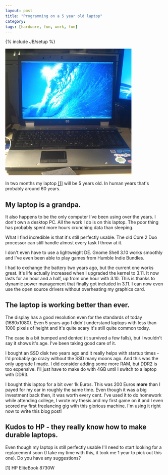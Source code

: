 ```yaml
---
layout: post
title: "Programming on a 5 year old laptop"
category: 
tags: [hardware, fun, work, fun]
---
```

{% include JB/setup %}

<img alt="the laptop" class="txt-img" style="width: 400px;" 
src="/assets/pics/laptop.jpg" />

In two months my laptop <a href="#laptop1">[1]</a> will be 5 years old. In human years that's probably around 60 years.

My laptop is a grandpa.
----------------------

It also happens to be the only computer I've been using over the years. I don't own a desktop PC. All the work I do
is on this laptop. The poor thing has probably spent more hours crunching data than sleeping.

What I find incredible is that it's still perfectly usable. The old Core 2 Duo processor can still handle almost every task I 
throw at it.

I don't even have to use a lightweight DE. Gnome Shell 3.10 works smoothly and I've even been able to play games 
from Humble Indie Bundles. 

I had to exchange the battery two years ago, but the current one works great. It's life actually increased when I upgraded 
the kernel to 3.11. It now lasts for an hour and a half, up from one hour with 3.10. 
This is thanks to dynamic power management that finally got included in 3.11. I can now even use the open source drivers
without overheating my graphics card.

The laptop is working better than ever.
------------------------------------------------

The display has a good resolution even for the standards of today (1680x1080). Even 5 years ago I didn't understand laptops with
less than 1000 pixels of height and it's quite scary it's still quite common today. 

The case is a bit bumped and dented (it survived a few falls), but I wouldn't say it shows it's age. I've been taking good
care of it.

I bought an SSD disk two years ago and it really helps with startup times - I'd probably go crazy without the SSD many moons ago. 
And this was the only upgrade I made. I did consider adding some more RAM, but DDR2 is too expensive. I'll just have to make do with 4GB
until I switch to a laptop with DDR3.

I bought this laptop for a bit over 1k Euros. This was 200 Euros **more** than I payed for my car in roughly the same time. 
Even though it was a big investment back then, it was worth every cent. I've used it to do homework while attending college,
I wrote my thesis and my first game on it and I even scored my first freelancing gig with this glorious machine. I'm
using it right now to write this blog post! 

Kudos to HP - they really know how to make durable laptops.
-----------------------------------------------------------

Even though my laptop is still perfectly usable I'll need to start looking for a replacement soon (I take my time with
this, it took me 1 year to pick out this one). Do you have any suggestions?

<div id="laptop1">[1] HP EliteBook 8730W</div>
